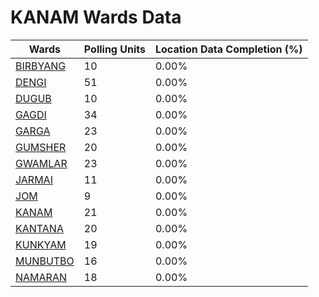 
# KANAM Wards Data

| Wards | Polling Units | Location Data Completion (%) |
| ---- | ----- | ------- |
| [BIRBYANG](./wards/18462-birbyang) | 10 | 0.00% |
| [DENGI](./wards/18463-dengi) | 51 | 0.00% |
| [DUGUB](./wards/18464-dugub) | 10 | 0.00% |
| [GAGDI](./wards/18465-gagdi) | 34 | 0.00% |
| [GARGA](./wards/18466-garga) | 23 | 0.00% |
| [GUMSHER](./wards/18467-gumsher) | 20 | 0.00% |
| [GWAMLAR](./wards/18468-gwamlar) | 23 | 0.00% |
| [JARMAI](./wards/18469-jarmai) | 11 | 0.00% |
| [JOM](./wards/18470-jom) | 9 | 0.00% |
| [KANAM](./wards/18471-kanam) | 21 | 0.00% |
| [KANTANA](./wards/18472-kantana) | 20 | 0.00% |
| [KUNKYAM](./wards/18473-kunkyam) | 19 | 0.00% |
| [MUNBUTBO](./wards/18474-munbutbo) | 16 | 0.00% |
| [NAMARAN](./wards/18475-namaran) | 18 | 0.00% |




